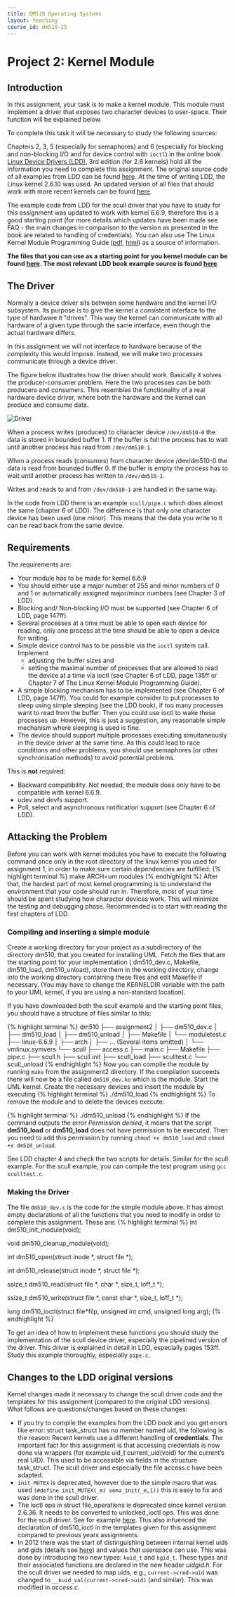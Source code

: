 ```yaml
---
title: DM510 Operating Systems
layout: teaching
course_id: dm510-25
---
```


# Project 2: Kernel Module

## Introduction
In this assignment, your task is to make a kernel module. This module must implement a driver that exposes two character devices to user-space. Their function will be explained below.

To complete this task it will be necessary to study the following sources:

Chapters 2, 3, 5 (especially for semaphores) and 6 (especially for blocking and non-blocking I/O and for device control with `ioctl`) in the online book [Linux Device Drivers (LDD)](https://lwn.net/Kernel/LDD3/), 3rd edition (for 2.6 kernels) hold all the information you need to complete this assignment. The original source code of all examples from LDD can be found [here](https://resources.oreilly.com/examples/9780596005900/). At the time of writing LDD, the Linux kernel 2.6.10 was used. An updated version of all files that should work with more recent kernels can be found [here](https://github.com/duxing2007/ldd3-examples-3.x).

The example code from LDD for the scull driver that you have to study for this assignment was updated to work with kernel 6.6.9, therefore this is a good starting point (for more details which updates have been made see FAQ - the main changes in comparison to the version as presented in the book are related to handling of credentials). You can also use The Linux Kernel Module Programming Guide ([pdf](http://www.tldp.org/LDP/lkmpg/2.6/lkmpg.pdf), [html](http://www.tldp.org/LDP/lkmpg/2.6/html/lkmpg.html)) as a source of information.

**The files that you can use as a starting point for you kernel module can be found [here](assignment2.zip). The most relevant LDD book example source is found [here](scull.zip)**

## The Driver
Normally a device driver sits between some hardware and the kernel I/O subsystem. Its purpose is to give the kernel a consistent interface to the type of hardware it "drives". This way the kernel can communicate with all hardware of a given type through the same interface, even though the actual hardware differs.

In this assignment we will not interface to hardware because of the complexity this would impose. Instead, we will make two processes communicate through a device driver.

The figure below illustrates how the driver should work. Basically it solves the producer-consumer problem. Here the two processes can be both producers and consumers. This resembles the functionality of a real hardware device driver, where both the hardware and the kernel can produce and consume data.

![Driver](assign2.png)

When a process writes (produces) to character device `/dev/dm510-0` the data is stored in bounded buffer 1. If the buffer is full the process has to wait until another process has read from `/dev/dm510-1`.

When a process reads (consumes) from character device /dev/dm510-0 the data is read from bounded buffer 0. If the buffer is empty the process has to wait until another process has written to `/dev/dm510-1`.

Writes and reads to and from `/dev/dm510-1` are handled in the same way.

In the code from LDD there is an example `scull/pipe.c` which does almost the same (chapter 6 of LDD). The difference is that only one character device has been used (one minor). This means that the data you write to it can be read back from the same device.

## Requirements
The requirements are:

* Your module has to be made for kernel 6.6.9
* You should either use a major number of 255 and minor numbers of 0 and 1 or automatically assigned major/minor numbers (see Chapter 3 of LDD).
* Blocking and/ Non-blocking I/O must be supported (see Chapter 6 of LDD, page 147ff).
* Several processes at a time must be able to open each device for reading, only one process at the time should be able to open a device for writing.
* Simple device control has to be possible via the `ioctl` system call. Implement
    * adjusting the buffer sizes and
    * setting the maximal number of processes that are allowed to read the device at a time via ioctl (see Chapter 6 of LDD, page 135ff or Chapter 7 of The Linux Kernel Module Programming Guide).
* A simple blocking mechanism has to be implemented (see Chapter 6 of LDD, page 147ff). You could for example consider to put processes to sleep using simple sleeping (see the LDD book), if too many processes want to read from the buffer. Then you could use ioctl to wake these processes up. However, this is just a suggestion, any reasonable simple mechanism where sleeping is used is fine.
* The device should support multiple processes executing simultaneously in the device driver at the same time. As this could lead to race conditions and other problems, you should use semaphores (or other synchronisation methods) to avoid potential problems.

This is **not** required:
* Backward compatibility. Not needed, the module does only have to be compatible with kernel 6.6.9.
* udev and devfs support.
* Poll, select and asynchronous notification support (see Chapter 6 of LDD).

## Attacking the Problem

Before you can work with kernel modules you have to execute the following command once only in the root directory of the linux kernel you used for assignment 1, in order to make sure certain dependencies are fulfilled:
{% highlight terminal %}
make ARCH=um modules
{% endhighlight %}
After that, the hardest part of most kernel programming is to understand the environment that your code should run in. Therefore, most of your time should be spent studying how character devices work. This will minimize the testing and debugging phase. Recommended is to start with reading the first chapters of LDD.

### Compiling and inserting a simple module

Create a working directory for your project as a subdirectory of the directory dm510, that you created for installing UML. Fetch the files that are the starting point for your implementation ( dm510_dev.c, Makefile, dm510_load, dm510_unload), store them in the working directory, change into the working directory containing these files and edit Makefile if necessary. (You may have to change the KERNELDIR variable with the path to your UML kernel, if you are using a non-standard location).

If you have downloaded both the scull example and the starting point files, you should have a structure of files similar to this:

{% highlight terminal %}
dm510
├── assignment2
│   ├── dm510_dev.c
│   ├── dm510_load
│   ├── dm510_unload
│   ├── Makefile
│   └── moduletest.c
├── linux-6.6.9
│   ├── arch
│   ├── ... (Several items omitted)
│   └── vmlinux.symvers
└── scull
    ├── access.c
    ├── main.c
    ├── Makefile
    ├── pipe.c
    ├── scull.h
    ├── scull.init
    ├── scull_load
    ├── sculltest.c
    └── scull_unload
{% endhighlight %}
Now you can compile the module by running `make` from the assignment2 directory. If the compilation succeeds there will now be a file called `dm510_dev.ko` which is the module. Start the UML kernel. Create the necessary devices and insert the module by executing
{% highlight terminal %}
./dm510_load
{% endhighlight %}
To remove the module and to delete the devices execute:

{% highlight terminal %}
./dm510_unload
{% endhighlight %}
If the command outputs the error *Permission denied*, it means that the script **dm510_load** or **dm510_load** does not have permission to be executed. Then you need to add this permission by running `chmod +x dm510_load` and `chmod +x dm510_unload`.

See LDD chapter 4 and check the two scripts for details. Similar for the scull example. For the scull example, you can compile the test program using `gcc sculltest.c`.

### Making the Driver
The file `dm510_dev.c` is the code for the simple module above. It has almost empty declarations of all the functions that you need to modify in order to complete this assignment. These are:
{% highlight terminal %}
int dm510_init_module(void);

void dm510_cleanup_module(void);

int dm510_open(struct inode *, struct file *);

int dm510_release(struct inode *, struct file *);

ssize_t dm510_read(struct file *, char *, size_t, loff_t *);

ssize_t dm510_write(struct file *, const char *, size_t, loff_t *);

long dm510_ioctl(struct file*filp, unsigned int cmd, unsigned long arg);
{% endhighlight %}

To get an idea of how to implement these functions you should study the implementation of the scull device driver, especially the pipelined version of the driver. This driver is explained in detail in LDD, especially pages 153ff. Study this example thoroughly, especially `pipe.c`.

## Changes to the LDD original versions
Kernel changes made it necessary to change the scull driver code and the templates for this assignment (compared to the original LDD versions). What follows are questions/changes based on these changes:
* If you try to compile the examples from the LDD book and you get errors like error: struct task_struct has no member named uid, the following is the reason: Recent kernels use a different handling of **credentials**. The important fact for this assignment is that accessing credentials is now done via wrappers (for example uid_t current_uid(void) for the current’s real UID). This used to be accessible via fields in the structure task_struct. The scull driver and especially the file access.c have been adapted.
* `init_MUTEX` is deprecated, however due to the simple macro that was used `(#define init_MUTEX(_m) sema_init(_m,1))` this is easy to fix and was done in the scull driver.
* The ioctl ops in struct file_operations is deprecated since kernel version 2.6.36. It needs to be converted to unlocked_ioctl ops. This was done for the scull driver. See for example [here](http://tuxthink.blogspot.dk/2012/12/implementing-ioctl-call-for-kernel.html). This also infuenced the declaration of dm510_ioctl in the templates given for this assignment compared to previous years assignments.
* In 2012 there was the start of distinguishing between internal kernel uids and gids (details see [here](https://lwn.net/Articles/491310/)) and values that userspace can use. This was done by introducing two new types: `kuid_t` and `kgid_t`. These types and their associated functions are declared in the new header *uidgid.h*. For the scull driver we needed to map uids, e.g., `current->cred->uid` was changed to `__kuid_val(current->cred->uid)` (and similar). This was modified in *access.c*.
